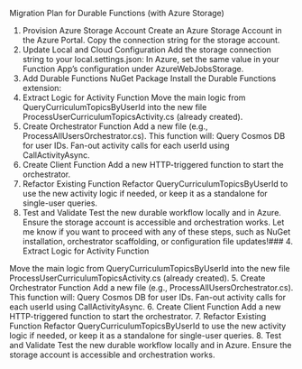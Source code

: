 Migration Plan for Durable Functions (with Azure Storage)
1. Provision Azure Storage Account
Create an Azure Storage Account in the Azure Portal.
Copy the connection string for the storage account.
2. Update Local and Cloud Configuration
Add the storage connection string to your local.settings.json:
In Azure, set the same value in your Function App’s configuration under AzureWebJobsStorage.
3. Add Durable Functions NuGet Package
Install the Durable Functions extension:
4. Extract Logic for Activity Function
Move the main logic from QueryCurriculumTopicsByUserId into the new file ProcessUserCurriculumTopicsActivity.cs (already created).
5. Create Orchestrator Function
Add a new file (e.g., ProcessAllUsersOrchestrator.cs).
This function will:
Query Cosmos DB for user IDs.
Fan-out activity calls for each userId using CallActivityAsync.
6. Create Client Function
Add a new HTTP-triggered function to start the orchestrator.
7. Refactor Existing Function
Refactor QueryCurriculumTopicsByUserId to use the new activity logic if needed, or keep it as a standalone for single-user queries.
8. Test and Validate
Test the new durable workflow locally and in Azure.
Ensure the storage account is accessible and orchestration works.
Let me know if you want to proceed with any of these steps, such as NuGet installation, orchestrator scaffolding, or configuration file updates!### 4. Extract Logic for Activity Function

Move the main logic from QueryCurriculumTopicsByUserId into the new file ProcessUserCurriculumTopicsActivity.cs (already created).
5. Create Orchestrator Function
Add a new file (e.g., ProcessAllUsersOrchestrator.cs).
This function will:
Query Cosmos DB for user IDs.
Fan-out activity calls for each userId using CallActivityAsync.
6. Create Client Function
Add a new HTTP-triggered function to start the orchestrator.
7. Refactor Existing Function
Refactor QueryCurriculumTopicsByUserId to use the new activity logic if needed, or keep it as a standalone for single-user queries.
8. Test and Validate
Test the new durable workflow locally and in Azure.
Ensure the storage account is accessible and orchestration works.